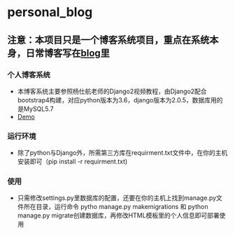 # personal_blog
## 注意：本项目只是一个博客系统项目，重点在系统本身，日常博客写在[blog](https://github.com/buddywang/blog/issues)里
### 个人博客系统
- 本博客系统主要参照杨仕航老师的Django2视频教程，由Django2配合bootstrap4构建，对应python版本为3.6，django版本为2.0.5，数据库用的是MySQL5.7
- [Demo](http://wgh.pythonanywhere.com/)
### 运行环境
- 除了python与Django外，所需第三方库在requirment.txt文件中，在你的主机安装即可（pip install -r requirment.txt)
### 使用
- 只需修改settings.py里数据库的配置，还要在你的主机上找到manage.py文件所在目录，运行命令
 pytho manage.py makemigrations 和 python manage.py migrate创建数据库，再修改HTML模板里的个人信息即可部署使用
